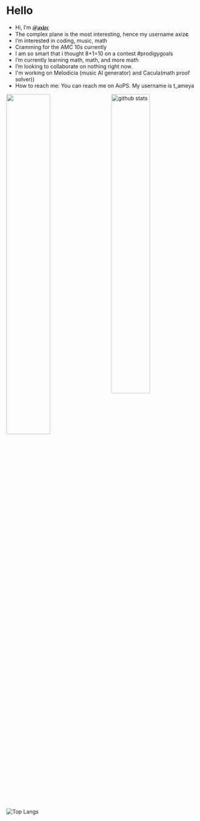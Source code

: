 
<h1>Hello</h1>


- Hi, I’m <b style="font-family:serif;"><a href="https://github.com/axizc/">@axizc</a></b> <br />
- The complex plane is the most interesting, hence my username axiz<b>c</b>
- I’m interested in coding, music, math <br />
- Cramming for the AMC 10s currently
- I am so smart that i thought 8+1=10 on a contest #prodigygoals
-  I’m currently learning math, math, and more math <br />
- I’m looking to collaborate on nothing right now. <br />
- I'm working on Melodicia (music AI generator) and Cacula(math proof solver))<br/>
- How to reach me: You can reach me on AoPS. My username is t_ameya  <br />


<img src="https://github-readme-stats.vercel.app/api?username=axizc&show_icons=true&theme=gotham" alt="github stats" width="45%" align="right"/>


<img src="https://github-readme-streak-stats.herokuapp.com/?user=axizc&theme=dark" width="48%" >

 ![Top Langs](https://github-readme-stats.vercel.app/api/top-langs/?username=axizc&layout=compact)

<!---
axizc/axizc is a ✨ special ✨ repository because its `README.md` (this file) appears on your GitHub profile.
You can click the Preview link to take a look at your changes.
--->
</body>
